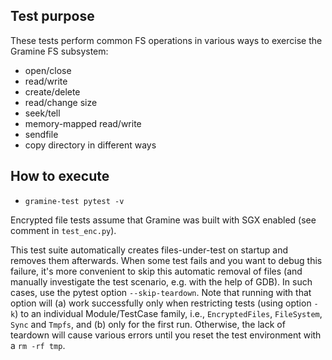 Test purpose
------------

These tests perform common FS operations in various ways to exercise the Gramine
FS subsystem:

- open/close
- read/write
- create/delete
- read/change size
- seek/tell
- memory-mapped read/write
- sendfile
- copy directory in different ways

How to execute
--------------

- `gramine-test pytest -v`

Encrypted file tests assume that Gramine was built with SGX enabled (see comment
in `test_enc.py`).

This test suite automatically creates files-under-test on startup and removes
them afterwards. When some test fails and you want to debug this failure, it's
more convenient to skip this automatic removal of files (and manually
investigate the test scenario, e.g. with the help of GDB). In such cases, use
the pytest option `--skip-teardown`. Note that running with that option will
(a) work successfully only when restricting tests (using option `-k`) to an
individual Module/TestCase family, i.e., `EncryptedFiles`, `FileSystem`, `Sync`
and `Tmpfs`, and (b) only for the first run. Otherwise, the lack of teardown
will cause various errors until you reset the test environment with a
`rm -rf tmp`.
